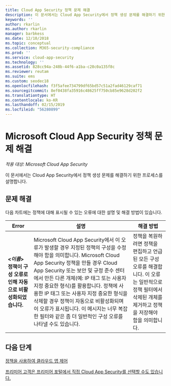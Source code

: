 ```yaml
---
title: Cloud App Security 정책 문제 해결
description: 이 문서에서는 Cloud App Security에서 정책 생성 문제를 해결하기 위한 프로세스를 설명합니다.
keywords: ''
author: rkarlin
ms.author: rkarlin
manager: barbkess
ms.date: 12/10/2018
ms.topic: conceptual
ms.collection: M365-security-compliance
ms.prod: ''
ms.service: cloud-app-security
ms.technology: ''
ms.assetid: 828cc94a-248b-44f6-a1ba-c28c0a135f8c
ms.reviewer: reutam
ms.suite: ems
ms.custom: seodec18
ms.openlocfilehash: f3f5afee734799df65bd57c51a2fad46129caf71
ms.sourcegitcommit: 8ef0438fa35916c48625ff750cb85e9628d202f2
ms.translationtype: HT
ms.contentlocale: ko-KR
ms.lasthandoff: 02/15/2019
ms.locfileid: "56280899"
---
```

# <a name="troubleshooting-microsoft-cloud-app-security-policies"></a>Microsoft Cloud App Security 정책 문제 해결

*적용 대상: Microsoft Cloud App Security*

이 문서에서는 Cloud App Security에서 정책 생성 문제를 해결하기 위한 프로세스를 설명합니다.

## <a name="troubleshooting"></a>문제 해결

다음 차트에는 정책에 대해 표시될 수 있는 오류에 대한 설명 및 해결 방법이 있습니다.

|Error|설명|해결 방법|
|----|----|----|
| **<*이름*> 정책이 구성 오류로 인해 자동으로 비활성화되었습니다.**|Microsoft Cloud App Security에서 이 오류가 발생할 경우 지정된 정책의 구성을 수정해야 함을 의미합니다. Microsoft Cloud App Security 정책을 만들 경우 Cloud App Security 또는 보안 및 규정 준수 센터에서 만든 다른 개체(예: IP 태그 또는 사용자 지정 중요한 형식)를 활용합니다. 정책에 사용한 IP 태그 또는 사용자 지정 중요한 형식을 삭제할 경우 정책이 자동으로 비활성화되며 이 오류가 표시됩니다. 이 메시지는 너무 복잡한 필터와 같은 좀 더 일반적인 구성 오류를 나타낼 수도 있습니다. |정책을 복원하려면 정책을 편집하고 언급된 모든 구성 오류를 해결합니다. 이 오류는 일반적으로 정책 필터에서 삭제된 개체를 제거하고 정책을 저장해야 함을 의미합니다.|

## <a name="next-steps"></a>다음 단계

[정책을 사용하여 클라우드 앱 제어](control-cloud-apps-with-policies.md)

[프리미어 고객은 프리미어 포털에서 직접 Cloud App Security를 선택할 수도 있습니다.](https://premier.microsoft.com/)

